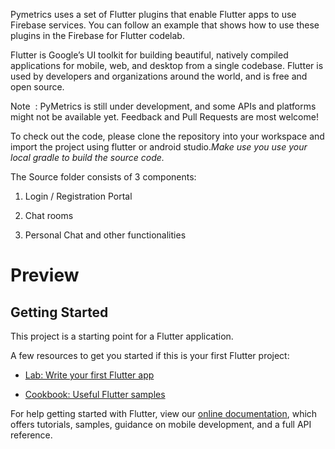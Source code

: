 Pymetrics uses a set of ​Flutter plugins​ that enable Flutter apps to use Firebase​
services. You can follow an example that shows how to use these plugins in the
​Firebase for Flutter​ codelab.

Flutter​ is Google’s UI toolkit for building beautiful, natively compiled
applications for mobile, web, and desktop from a single codebase. Flutter is
used by developers and organizations around the world, and is free and open
source.

Note ​ : PyMetrics is still under development, and some APIs and platforms might
not be available yet. ​Feedback​ and ​Pull Requests​ are most welcome!

To check out the code, please clone the repository into your workspace and
import the project using flutter or android studio. *​Make use you use your local
gradle to build the source code.*

The Source folder consists of 3 components:

1.  Login / Registration Portal

2.  Chat rooms

3.  Personal Chat and other functionalities

Preview
=======

Getting Started
---------------

This project is a starting point for a Flutter application.

A few resources to get you started if this is your first Flutter project:

-   [Lab: Write your first Flutter
    app](https://flutter.dev/docs/get-started/codelab)

-   [Cookbook: Useful Flutter samples](https://flutter.dev/docs/cookbook)

For help getting started with Flutter, view our [online
documentation](https://flutter.dev/docs), which offers tutorials, samples,
guidance on mobile development, and a full API reference.

